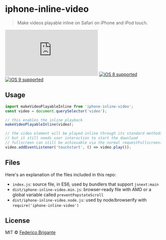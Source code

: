 # iphone-inline-video

> Make videos playable inline on Safari on iPhone and iPod touch.

[![gzipped size](https://badges.herokuapp.com/size/github/bfred-it/iphone-inline-video/master/dist/iphone-inline-video.node.min.js?gzip=true&label=gzipped%20size)](https://github.com/bfred-it/iphone-inline-video/blob/master/index.js) [![iOS 8 supported](https://img.shields.io/badge/iOS%20Safari-8-brightgreen.svg)](#no-link) [![iOS 9 supported](https://img.shields.io/badge/iOS%20Safari-9-brightgreen.svg)](#no-link)


## Usage

```js
import makeVideoPlayableInline from 'iphone-inline-video';
const video = document.querySelector('video');

// this enables the inline playback
makeVideoPlayableInline(video);

// the video element will be played inline through its standard methods,
// but it still needs user interaction to start the download
// fullscreen can still be achievable via the normal requestFullscreen() API
video.addEventListener('touchstart', () => video.play());
```

## Files

Here's an explanation of the files included in this repo:

* `index.js`: source file, in ES6, used by bundlers that support `jsnext:main`
* `dist/iphone-inline-video.min.js`: browser-ready file with AMD or a global variable called `preventPopstateScroll`
* `dist/iphone-inline-video.node.js`: used by node/browserify with `require('iphone-inline-video')`

## License

MIT © [Federico Brigante](http://twitter.com/bfred_it)
